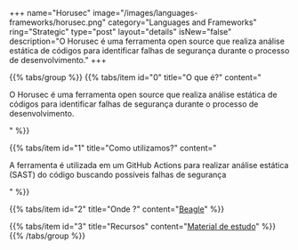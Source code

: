 +++
name="Horusec"
image="/images/languages-frameworks/horusec.png"
category="Languages and Frameworks"
ring="Strategic"
type="post"
layout="details"
isNew="false"
description="O Horusec é uma ferramenta open source que realiza análise estática de códigos para identificar falhas de segurança durante o processo de desenvolvimento."
+++

{{% tabs/group %}}
  {{% tabs/item id="0" title="O que é?" content="<p>O Horusec é uma ferramenta open source que realiza análise estática de códigos para identificar falhas de segurança durante o processo de desenvolvimento.</p>" %}}

  {{% tabs/item id="1" title="Como utilizamos?" content="<p>A ferramenta é utilizada em um GitHub Actions para realizar análise estática (SAST) do código buscando possíveis falhas de segurança</p>" %}}

  {{% tabs/item id="2" title="Onde ?" content="<a href='https://usebeagle.io/' target='_blank'>Beagle</a>" %}}

  {{% tabs/item id="3" title="Recursos" content="<a href='https://horusec.io/site/' target='_blank'>Material de estudo</a>" %}}
{{% /tabs/group %}}
